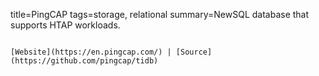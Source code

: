 title=PingCAP
tags=storage, relational
summary=NewSQL database that supports HTAP workloads.
~~~~~~

[Website](https://en.pingcap.com/) | [Source](https://github.com/pingcap/tidb)

